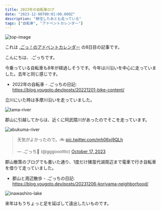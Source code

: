 ```yaml
---
title: 2023年の自転車ログ
date: "2023-12-08T00:01:00.000Z"
description: "移住したあとも走っている"
tags: ["自転車", "アドベントカレンダー"]
---
```


![top-image](/assets/images/posts/20231208-bike-content/top.jpg)

これは [.ごっ！のアドベントカレンダー](https://adventar.org/calendars/9122) の8日目の記事です。

こんにちは、.ごっちです。

今乗っている自転車も8年が経過しそうです。今年は川沿いを中心に走っていました。去年と同じ感じです。

- 2022年の自転車 - .ごっちの日記: https://blog.yougoto.dev/posts/20221201-bike-content/

立川にいた時は多摩川沿いを走っていました。

![tama-river](/assets/images/posts/20231208-bike-content/tama.jpg)

郡山に引越してからは、近くに阿武隈川があったのでそこを走っています。

![abukuma-river](/assets/images/posts/20231208-bike-content/abukuma.jpg)

<blockquote class="twitter-tweet"><p lang="ja" dir="ltr">天気がよかったので。🚲 <a href="https://t.co/mh06xj9QLh">pic.twitter.com/mh06xj9QLh</a></p>&mdash; .ごっち📝 (@gggooottto) <a href="https://twitter.com/gggooottto/status/1714192353089790184?ref_src=twsrc%5Etfw">October 17, 2023</a></blockquote>

郡山散策のブログでも書いた通り、1度だけ猪苗代湖周辺まで電車で行き自転車を借りて走っていました。

- 郡山と周辺散歩 - .ごっちの日記: https://blog.yougoto.dev/posts/20231206-koriyama-neighborhood/

![inawashiro-lake](/assets/images/posts/20231208-bike-content/inawashiro.jpg)

来年はもうちょっと足を延ばして遠出したいものです。
